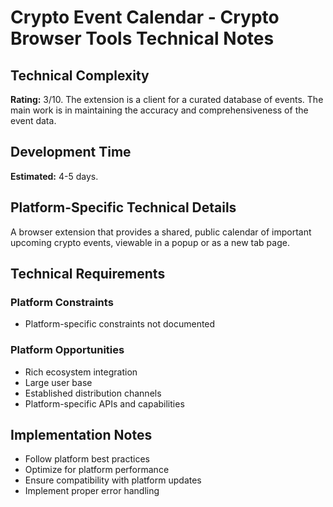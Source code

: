 # Crypto Event Calendar - Crypto Browser Tools Technical Notes

## Technical Complexity
**Rating:** 3/10. The extension is a client for a curated database of events. The main work is in maintaining the accuracy and comprehensiveness of the event data.

## Development Time
**Estimated:** 4-5 days.

## Platform-Specific Technical Details
A browser extension that provides a shared, public calendar of important upcoming crypto events, viewable in a popup or as a new tab page.

## Technical Requirements

### Platform Constraints
- Platform-specific constraints not documented

### Platform Opportunities
- Rich ecosystem integration
- Large user base
- Established distribution channels
- Platform-specific APIs and capabilities

## Implementation Notes
- Follow platform best practices
- Optimize for platform performance
- Ensure compatibility with platform updates
- Implement proper error handling
